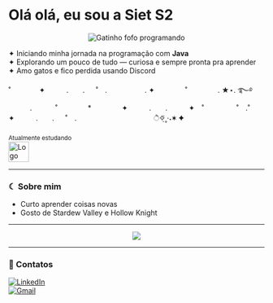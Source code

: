 # Olá olá, eu sou a Siet S2

<p align="center">
  <img src="https://media0.giphy.com/media/v1.Y2lkPTc5MGI3NjExaWFlbTZtMzk0Y3V0d2NoNTU5NG01cnZ4d2tueWZqbXp0YWQ0bXBvayZlcD12MV9pbnRlcm5hbF9naWZfYnlfaWQmY3Q9cw/K7o9FdCoDnwEo/giphy.gif" alt="Gatinho fofo programando" />
</p>

✦ Iniciando minha jornada na programação com **Java**  
✦ Explorando um pouco de tudo — curiosa e sempre pronta pra aprender  
✦ Amo gatos e fico perdida usando Discord  

˚　　　　✦　　　.　　. 　 ˚　.　　　　　 . ✦　　　 　˚　　　　 . ★⋆. ࿐࿔  
　　　.   　　˚　　 　　*　　 　　✦　　　.　　.　　　✦　˚ 　　　　 ˚　.˚　　　　✦　　　.　　. 　 ˚　.　　　　 　　 　　　　        ੈ✧̣̇˳·˖✶   ✦　　

### <p align="center">
<sub>Atualmente estudando</sub><br />
<img src="https://cdn.jsdelivr.net/gh/devicons/devicon/icons/java/java-original.svg" width="40" height="40" alt="Logo Java" />
</p>

---

### ☾ Sobre mim 
- Curto aprender coisas novas  
- Gosto de Stardew Valley e Hollow Knight  

---

<p align="center">
  <img src="https://media.giphy.com/media/J0Mz2in9XMo2Ix4eJ5/giphy.gif" />
</p>




---

### 🔗 Contatos  
[![LinkedIn](https://img.shields.io/badge/-LinkedIn-%230077B5?style=for-the-badge&logo=linkedin&logoColor=white)](https://www.linkedin.com/in/társis-souza-182a5419a)  
[![Gmail](https://img.shields.io/badge/-Gmail-D14836?style=for-the-badge&logo=gmail&logoColor=white)](mailto:Sietsiet77@gmail.com)
